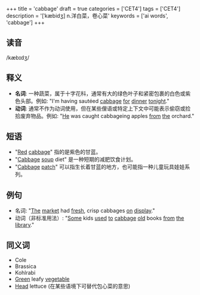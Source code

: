+++
title = 'cabbage'
draft = true
categories = ['CET4']
tags = ['CET4']
description = '[ˈkæbidʒ] n.洋白菜，卷心菜'
keywords = ['ai words', 'cabbage']
+++

## 读音
/kæbɪdʒ/

## 释义
- **名词**: 一种蔬菜，属于十字花科，通常有大的绿色叶子和紧密包裹的白色或紫色头部。例如: "I'm having sautéed [cabbage](/zh/post/cabbage/) [for](/zh/post/for/) [dinner](/zh/post/dinner/) [tonight](/zh/post/tonight/)."
- **动词**: 通常不作为动词使用，但在某些俚语或特定上下文中可能表示偷窃或捡拾废弃物品。例如: "[He](/zh/post/he/) was caught cabbageing apples [from](/zh/post/from/) [the](/zh/post/the/) orchard."

## 短语
- "[Red](/zh/post/red/) [cabbage](/zh/post/cabbage/)" 指的是紫色的甘蓝。
- "[Cabbage](/zh/post/cabbage/) [soup](/zh/post/soup/) diet" 是一种短期的减肥饮食计划。
- "[Cabbage](/zh/post/cabbage/) [patch](/zh/post/patch/)" 可以指生长着甘蓝的地方，也可能指一种儿童玩具娃娃系列。

## 例句
- 名词: "[The](/zh/post/the/) [market](/zh/post/market/) had [fresh](/zh/post/fresh/), crisp cabbages [on](/zh/post/on/) [display](/zh/post/display/)."
- 动词（非标准用法）: "[Some](/zh/post/some/) kids [used](/zh/post/used/) [to](/zh/post/to/) [cabbage](/zh/post/cabbage/) [old](/zh/post/old/) books [from](/zh/post/from/) [the](/zh/post/the/) [library](/zh/post/library/)."

## 同义词
- Cole
- Brassica
- Kohlrabi
- [Green](/zh/post/green/) leafy [vegetable](/zh/post/vegetable/)
- [Head](/zh/post/head/) lettuce (在某些语境下可替代包心菜的意思)
